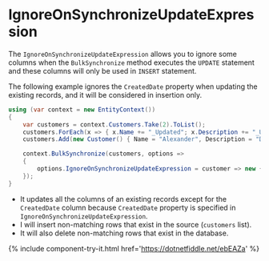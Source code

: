 # IgnoreOnSynchronizeUpdateExpression

The `IgnoreOnSynchronizeUpdateExpression` allows you to ignore some columns when the `BulkSynchronize` method executes the `UPDATE` statement and these columns will only be used in `INSERT` statement.

The following example ignores the `CreatedDate` property when updating the existing records, and it will be considered in insertion only.

```csharp
using (var context = new EntityContext())
{
	var customers = context.Customers.Take(2).ToList();
	customers.ForEach(x => { x.Name += "_Updated"; x.Description += "_Updated"; x.ModifiedDate = DateTime.Now; x.IsActive = false; });
	customers.Add(new Customer() { Name = "Alexander", Description = "Description of Alexander", CreatedDate = DateTime.Now, ModifiedDate = DateTime.Now, IsActive = true });

	context.BulkSynchronize(customers, options => 
	{
	    options.IgnoreOnSynchronizeUpdateExpression = customer => new {customer.CustomerID,  customer.CreatedDate};
	});
}
```

 - It updates all the columns of an existing records except for the `CreatedDate` column because `CreatedDate` property is specified in `IgnoreOnSynchronizeUpdateExpression`. 
 - I will insert non-matching rows that exist in the source (`customers` list).
 - It will also delete non-matching rows that exist in the database.

{% include component-try-it.html href='https://dotnetfiddle.net/ebEAZa' %}

